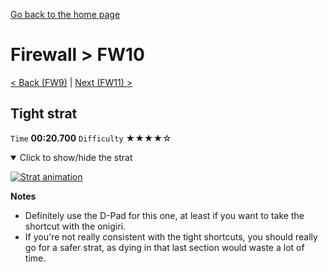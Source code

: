 [Go back to the home page](https://github.com/Doublevil/scbspeedrun)

# Firewall > FW10

[< Back (FW9)](https://github.com/Doublevil/scbspeedrun/blob/main/levels/FW/FW9.md) | [Next (FW11) >](https://github.com/Doublevil/scbspeedrun/blob/main/levels/FW/FW11.md)

## Tight strat

`Time` **00:20.700** `Difficulty` ★★★★☆
<details open>
  <summary>Click to show/hide the strat</summary>

  [![Strat animation](https://github.com/Doublevil/scbspeedrun/blob/main/media/levels/FW/FW10_TightStrat.webp)](https://github.com/Doublevil/scbspeedrun/blob/main/media/levels/FW/FW10_TightStrat.mp4?raw=true)

  **Notes**
  - Definitely use the D-Pad for this one, at least if you want to take the shortcut with the onigiri.
  - If you're not really consistent with the tight shortcuts, you should really go for a safer strat, as dying in that last section would waste a lot of time.
</details>
